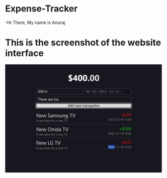 # Expense-Tracker

-Hi There, My name is Anuraj

# This is the screenshot of the website interface

![image](https://github.com/Anuraj4/Expense-Tracker/blob/main/Screenshot%202024-06-02%20172218.png)
